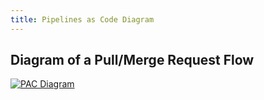 ```yaml
---
title: Pipelines as Code Diagram
---
```


## Diagram of a Pull/Merge Request Flow

[![PAC Diagram](/diagram.svg)](/diagram.svg)
